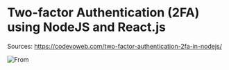 # Two-factor Authentication (2FA) using NodeJS and React.js

Sources: https://codevoweb.com/two-factor-authentication-2fa-in-nodejs/

![From](https://codevoweb.com/wp-content/uploads/2022/10/How-to-Implement-Two-factor-Authentication-2FA-in-React.js.webp)

